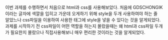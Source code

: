 이번 과제를 수행하면서 처음으로 html과 css를 사용해보았다. 처음에 GDSCHONGIK이라는 글자에 색깔을 입히고 가운데 오게하기 위해 style을 두개 사용하여야 하는 줄 알았느나 css파일을 이용하여 사용한 태그에 style을 넣을 수 있다는 것을 알게되었다. 과제를 시작하기 전 css파일이 어떤 역할을 하는지 몰랐을때는 왜 html과 css파일 두개가 필요한지 몰랐으나 직접사용해보니 매우 편리한 것이라는 것을 알게되었다.